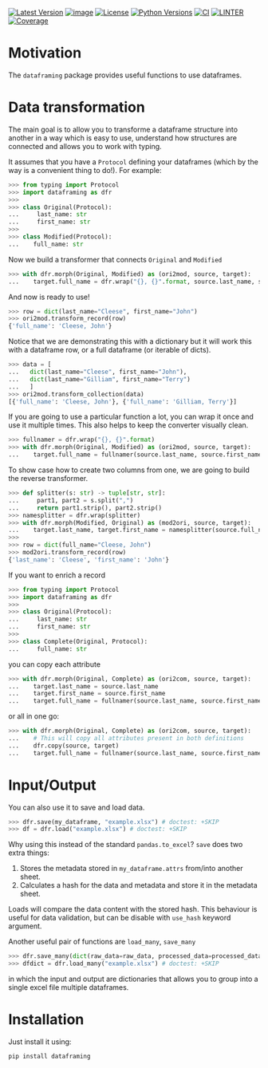 [![Latest Version](https://img.shields.io/pypi/v/dataframing.svg)](https://pypi.python.org/pypi/dataframing)
[![image](https://img.shields.io/badge/code%20style-black-000000.svg)](https://github.com/python/black)
[![License](https://img.shields.io/pypi/l/dataframing.svg)](https://pypi.python.org/pypi/dataframing)
[![Python Versions](https://img.shields.io/pypi/pyversions/dataframing.svg)](https://pypi.python.org/pypi/dataframing)
[![CI](https://github.com/hgrecco/dataframing/workflows/CI/badge.svg)](https://github.com/hgrecco/dataframing/actions?query=workflow%3ACI)
[![LINTER](https://github.com/hgrecco/dataframing/workflows/Lint/badge.svg)](https://github.com/hgrecco/dataframing/actions?query=workflow%3ALint)
[![Coverage](https://coveralls.io/repos/github/hgrecco/dataframing/badge.svg?branch=main)](https://coveralls.io/github/hgrecco/dataframing?branch=main)

# Motivation

The `dataframing` package provides useful functions to use dataframes.

# Data transformation

The main goal is to allow you to transforme a dataframe structure into
another in a way which is easy to use, understand how structures are
connected and allows you to work with typing.

It assumes that you have a `Protocol` defining your dataframes (which
by the way is a convenient thing to do!). For example:

```python
>>> from typing import Protocol
>>> import dataframing as dfr
>>>
>>> class Original(Protocol):
...     last_name: str
...     first_name: str
>>>
>>> class Modified(Protocol):
...    full_name: str
```

Now we build a transformer that connects `Original` and `Modified`

```python
>>> with dfr.morph(Original, Modified) as (ori2mod, source, target):
...    target.full_name = dfr.wrap("{}, {}".format, source.last_name, source.first_name)
```

And now is ready to use!

```python
>>> row = dict(last_name="Cleese", first_name="John")
>>> ori2mod.transform_record(row)
{'full_name': 'Cleese, John'}
```

Notice that we are demonstrating this with a dictionary but it will work this
with a dataframe row, or a full dataframe (or iterable of dicts).

```python
>>> data = [
...   dict(last_name="Cleese", first_name="John"),
...   dict(last_name="Gilliam", first_name="Terry")
...   ]
>>> ori2mod.transform_collection(data)
[{'full_name': 'Cleese, John'}, {'full_name': 'Gilliam, Terry'}]
```

If you are going to use a particular function a lot,
you can wrap it once and use it multiple times. This also helps to keep
the converter visually clean.

```python
>>> fullnamer = dfr.wrap("{}, {}".format)
>>> with dfr.morph(Original, Modified) as (ori2mod, source, target):
...    target.full_name = fullnamer(source.last_name, source.first_name)
```

To show case how to create two columns from one, we are going to build the reverse
transformer.

```python
>>> def splitter(s: str) -> tuple[str, str]:
...     part1, part2 = s.split(",")
...     return part1.strip(), part2.strip()
>>> namesplitter = dfr.wrap(splitter)
>>> with dfr.morph(Modified, Original) as (mod2ori, source, target):
...    target.last_name, target.first_name = namesplitter(source.full_name)
>>>
>>> row = dict(full_name="Cleese, John")
>>> mod2ori.transform_record(row)
{'last_name': 'Cleese', 'first_name': 'John'}
```

If you want to enrich a record

```python
>>> from typing import Protocol
>>> import dataframing as dfr
>>>
>>> class Original(Protocol):
...     last_name: str
...     first_name: str
>>>
>>> class Complete(Original, Protocol):
...     full_name: str
```

you can copy each attribute

```python
>>> with dfr.morph(Original, Complete) as (ori2com, source, target):
...    target.last_name = source.last_name
...    target.first_name = source.first_name
...    target.full_name = fullnamer(source.last_name, source.first_name)
```

or all in one go:

```python
>>> with dfr.morph(Original, Complete) as (ori2com, source, target):
...    # This will copy all attributes present in both definitions
...    dfr.copy(source, target)
...    target.full_name = fullnamer(source.last_name, source.first_name)
```

# Input/Output

You can also use it to save and load data.

```python
>>> dfr.save(my_dataframe, "example.xlsx") # doctest: +SKIP
>>> df = dfr.load("example.xlsx") # doctest: +SKIP
```

Why using this instead of the standard `pandas.to_excel`?
`save` does two extra things:

1. Stores the metadata stored in `my_dataframe.attrs` from/into another sheet.
1. Calculates a hash for the data and metadata and store it in the
   metadata sheet.

Loads will compare the data content with the stored hash. This behaviour is
useful for data validation, but can be disable with `use_hash` keyword argument.

Another useful pair of functions are `load_many`, `save_many`

```python
>>> dfr.save_many(dict(raw_data=raw_data, processed_data=processed_data), "example.xlsx") # doctest: +SKIP
>>> dfdict = dfr.load_many("example.xlsx") # doctest: +SKIP
```

in which the input and output are dictionaries that allows you to group into
a single excel file multiple dataframes.

# Installation

Just install it using:

```bash
pip install dataframing
```
